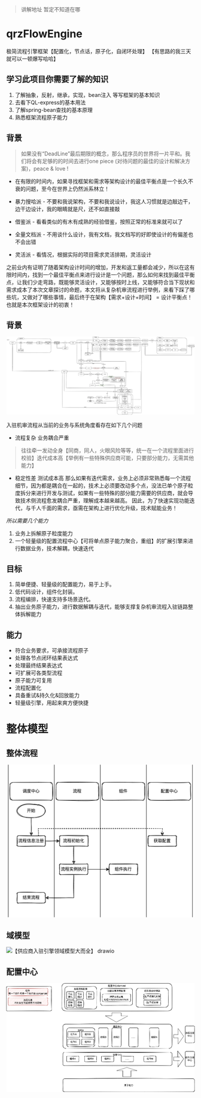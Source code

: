 >讲解地址 暂定不知道在哪

# qrzFlowEngine
极简流程引擎框架【配置化，节点话，原子化，自闭环处理】
【有思路的我三天就可以一顿爆写哈哈】
## 学习此项目你需要了解的知识
1. 了解抽象，反射，继承，实现，bean注入 等写框架的基本知识
2. 去看下QL-express的基本用法
3. 了解spring-bean查找的基本原理
4. 熟悉框架流程原子能力


## 背景
> 如果没有“DeadLine”最后期限的概念，那么程序员的世界将一片平和。我们将会有足够的的时间去进行one piece (对待问题的最佳的设计和解决方案)，peace & love !

* 在有限的时间内，如果寻找框架和需求等架构设计的最佳平衡点是一个长久不衰的问题，至今在世界上仍然派系林立！
* 暴力搜哈派 - 不要和我说架构，不要和我说设计，我这人习惯就是边敲边干，边干边设计，我的眼睛就是尺，还不如直接敲

* 借鉴派 - 看看类似的有木有成熟的经验借鉴，按照正常的标准来就可以了

* 全量文档派 - 不用谈什么设计，我有文档，我文档写的好即使设计的有偏差也不会出错

* 灵活派 - 看情况，根据实际的项目需求灵活排期，灵活设计

之前业内有证明了随着架构设计时间的增加，开发和返工量都会减少，所以在这有限时间内，找到一个最佳平衡点来进行设计是一个问题，那么如何来找到最佳平衡点，让我们少走弯路，既能够灵活设计，又能够按时上线，又能够符合当下现状和需求成本了本次文章探讨的命题，本文将从复杂机审流程进行举例，来看下踩了哪些坑，又做对了哪些事情，最后终于在架构【需求+设计+时间】 = 设计平衡点！也就是本次框架设计的初衷！

## 背景
![【图4】 drawio](https://github.com/qiurunze123/imageall/blob/master/fzjs.png)

入驻机审流程从当前的业务与系统角度看存在如下几个问题

* 流程复杂 业务耦合严重
>往往牵一发动全身【同商，同人，火眼风险等等，统一在一个流程里面进行校验】迭代成本高【举例有一些特殊供应商可能，只要部分能力，无需其他能力】

* 稳定性差 测试成本高
那么如果有迭代需求，业务上必须非常熟悉每一个流程细节，因为都是耦合在一起的，技术上必须要改动多个点，没法已单个原子粒度拆分来进行开发与测试，如果有一些特殊的部分能力需要的供应商，就会导致技术侧流程愈发耦合严重，理解成本越来越高。
因此，为了快速实现功能迭代，与千人千面的需求，亟需在架构上进行优化升级，技术赋能业务！

*所以需要几个能力*

1. 业务上拆解原子粒度能力
2. 一个轻量级的配置流程中心【可将单点原子能力聚合，重组】的扩展引擎来进行数据业务，技术解耦，快速迭代


## 目标
1. 简单便捷、轻量级的配置能力，易于上手。
2. 低代码设计，组件化封装。
3. 流程编排，快速支持多场景迭代。
4. 抽出业务原子能力，进行数据解耦与迭代，能够支撑复杂机审流程入驻链路整体拆解能力

## 能力


* 符合业务要求，可承接流程原子
* 处理各节点闭环结果表达式
* 处理最终结果表达式
* 可扩展可各类型流程
* 原子能力可复用
* 流程配置化
* 具备重试&持久化&回放能力
* 轻量级引擎，用起来爽方便快捷

# 整体模型
## 整体流程
![【图3】 drawio](https://github.com/qiurunze123/imageall/blob/master/flow%E5%AE%8C%E6%95%B4%E6%B5%81%E7%A8%8B.png)
## 域模型
![【供应商入驻引擎领域模型大而全】 drawio](https://github.com/qiurunze123/SFlowEngine/assets/22807361/ac0bdb2a-f4f6-4a26-bc21-28f415d50411)
## 配置中心
![【图2】 drawio](https://github.com/qiurunze123/imageall/blob/master/%E9%85%8D%E7%BD%AE%E7%A9%BA%E9%97%B4diamond.png)
